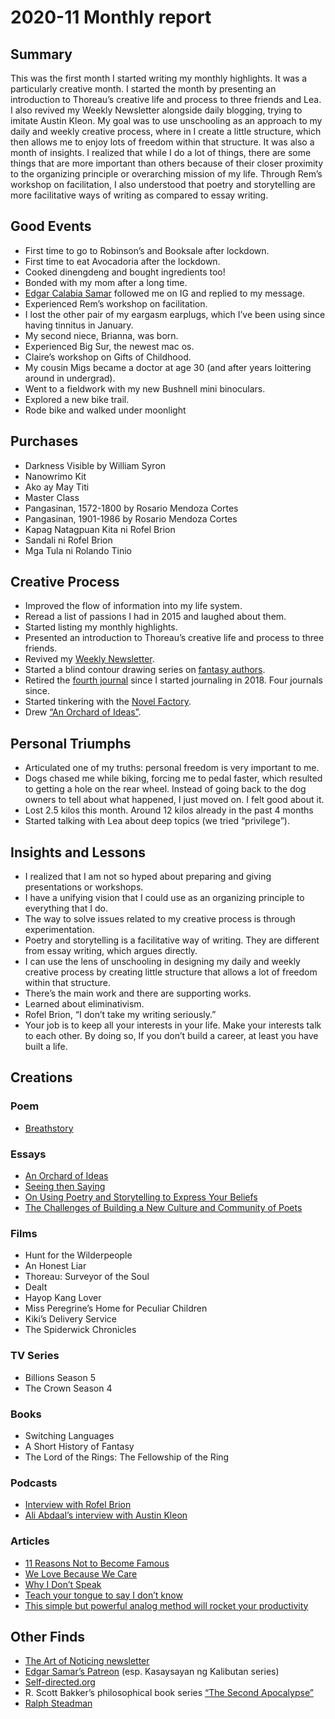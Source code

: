 # 2020-11 Monthly report

## Summary

This was the first month I started writing my monthly highlights. It was a particularly creative month. I started the month by presenting an introduction to Thoreau’s creative life and process to three friends and Lea. I also revived my Weekly Newsletter alongside daily blogging, trying to imitate Austin Kleon. My goal was to use unschooling as an approach to my daily and weekly creative process, where in I create a little structure, which then allows me to enjoy lots of freedom within that structure. It was also a month of insights. I realized that while I do a lot of things, there are some things that are more important than others because of their closer proximity to the organizing principle or overarching mission of my life. Through Rem’s workshop on facilitation, I also understood that poetry and storytelling are more facilitative ways of writing as compared to essay writing.

## Good Events

- First time to go to Robinson’s and Booksale after lockdown.
- First time to eat Avocadoria after the lockdown.
- Cooked dinengdeng and bought ingredients too!
- Bonded with my mom after a long time.
- [Edgar Calabia Samar](https://www.instagram.com/ecsamar/) followed me on IG and replied to my message.
- Experienced Rem’s workshop on facilitation.
- I lost the other pair of my eargasm earplugs, which I’ve been using since having tinnitus in January.
- My second niece, Brianna, was born.
- Experienced Big Sur, the newest mac os.
- Claire’s workshop on Gifts of Childhood.
- My cousin Migs became a doctor at age 30 (and after years loittering around in undergrad).
- Went to a fieldwork with my new Bushnell mini binoculars.
- Explored a new bike trail.
- Rode bike and walked under moonlight

## Purchases

- Darkness Visible by William Syron
- Nanowrimo Kit
- Ako ay May Titi
- Master Class
- Pangasinan, 1572-1800 by Rosario Mendoza Cortes
- Pangasinan, 1901-1986 by Rosario Mendoza Cortes
- Kapag Natagpuan Kita ni Rofel Brion
- Sandali ni Rofel Brion
- Mga Tula ni Rolando Tinio

## Creative Process

- Improved the flow of information into my life system.
- Reread a list of passions I had in 2015 and laughed about them.
- Started listing my monthly highlights.
- Presented an introduction to Thoreau’s creative life and process to three friends.
- Revived my [Weekly Newsletter](https://vinceimbat.com/newsletter/).
- Started a blind contour drawing series on [fantasy authors](https://www.instagram.com/vinceimbat/).
- Retired the [fourth journal](https://www.instagram.com/p/CHolzfdhuEi/) since I started journaling in 2018. Four journals since.
- Started tinkering with the [Novel Factory](https://www.novel-software.com/).
- Drew [“An Orchard of Ideas”](https://www.instagram.com/p/CIKI2gSBCIp/).

## Personal Triumphs

- Articulated one of my truths: personal freedom is very important to me.
- Dogs chased me while biking, forcing me to pedal faster, which resulted to getting a hole on the rear wheel. Instead of going back to the dog owners to tell about what happened, I just moved on. I felt good about it.
- Lost 2.5 kilos this month. Around 12 kilos already in the past 4 months
- Started talking with Lea about deep topics (we tried “privilege”).

## Insights and Lessons

- I realized that I am not so hyped about preparing and giving presentations or workshops.
- I have a unifying vision that I could use as an organizing principle to everything that I do.
- The way to solve issues related to my creative process is through experimentation.
- Poetry and storytelling is a facilitative way of writing. They are different from essay writing, which argues directly.
- I can use the lens of unschooling in designing my daily and weekly creative process by creating little structure that allows a lot of freedom within that structure.
- There’s the main work and there are supporting works.
- Learned about eliminativism.
- Rofel Brion, “I don’t take my writing seriously.”
- Your job is to keep all your interests in your life. Make your interests talk to each other. By doing so, If you don’t build a career, at least you have built a life.

## Creations

### Poem

- [Breathstory](https://vinceimbat.com/breathstory/)

### Essays

- [An Orchard of Ideas](https://vinceimbat.com/an-orchard-of-ideas/)
- [Seeing then Saying](https://vinceimbat.com/seeing-then-saying/)
- [On Using Poetry and Storytelling to Express Your Beliefs](https://vinceimbat.com/why-use-poetry-and-story-to-explore-philosophy/)
- [The Challenges of Building a New Culture and Community of Poets](https://vinceimbat.com/the-challenges-of-building-a-new-culture-and-community-of-poets/)

### Films

- Hunt for the Wilderpeople
- An Honest Liar
- Thoreau: Surveyor of the Soul
- Dealt
- Hayop Kang Lover
- Miss Peregrine’s Home for Peculiar Children
- Kiki’s Delivery Service
- The Spiderwick Chronicles

### TV Series

- Billions Season 5
- The Crown Season 4

### Books

- Switching Languages
- A Short History of Fantasy
- The Lord of the Rings: The Fellowship of the Ring

### Podcasts

- [Interview with Rofel Brion](https://onlyahandful.com/2020/11/24/radio-ep-8-rofel-brion/)
- [Ali Abdaal’s interview with Austin Kleon](https://aliabdaal.com/deep-dive-23-austin-kleon/)

### Articles

- [11 Reasons Not to Become Famous](https://tim.blog/2020/02/02/reasons-to-not-become-famous/)
- [We Love Because We Care](https://austinkleon.com/2020/10/12/we-love-because-we-care/)
- [Why I Don’t Speak](https://stevenpressfield.com/2012/03/why-i-dont-speak/)
- [Teach your tongue to say I don’t know](https://austinkleon.com/2019/11/09/teach-your-tongue-to-say-i-dont-know/)
- [This simple but powerful analog method will rocket your productivity](https://www.fastcompany.com/90535318/this-simple-but-powerful-analog-method-will-rocket-your-productivity)

## Other Finds

- [The Art of Noticing newsletter](https://robwalker.substack.com/)
- [Edgar Samar’s Patreon](https://www.patreon.com/ecsamar/posts) (esp. Kasaysayan ng Kalibutan series)
- [Self-directed.org](http://self-directed.org/)
- R. Scott Bakker’s philosophical book series [“The Second Apocalypse”](https://www.second-apocalypse.com/)
- [Ralph Steadman](https://www.youtube.com/watch?v=i6omL2ukk9c)

